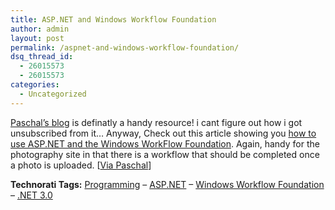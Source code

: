 ```yaml
---
title: ASP.NET and Windows Workflow Foundation
author: admin
layout: post
permalink: /aspnet-and-windows-workflow-foundation/
dsq_thread_id:
  - 26015573
  - 26015573
categories:
  - Uncategorized
---
```

[Paschal&#8217;s blog][1] is definatly a handy resource! i cant figure out how i got unsubscribed from it&#8230; Anyway, Check out this article showing you [how to use ASP.NET and the Windows WorkFlow Foundation][2]. Again, handy for the photography site in that there is a workflow that should be completed once a photo is uploaded. [[Via Paschal][3]]

**Technorati Tags:** <a href="http://technorati.com/tag/Programming" rel="tag">Programming</a> &#8211; <a href="http://technorati.com/tag/ASP.NET" rel="tag">ASP.NET</a> &#8211; <a href="http://technorati.com/tag/Windows%20Workflow%20Foundation" rel="tag">Windows Workflow Foundation</a> &#8211; <a href="http://technorati.com/tag/.NET%203.0" rel="tag">.NET 3.0</a>

 [1]: http://weblogs.asp.net/pleloup/default.aspx
 [2]: http://odetocode.com/Articles/465.aspx
 [3]: http://weblogs.asp.net/pleloup/archive/2007/02/16/asp-net-and-windows-worflow-foundation.aspx
